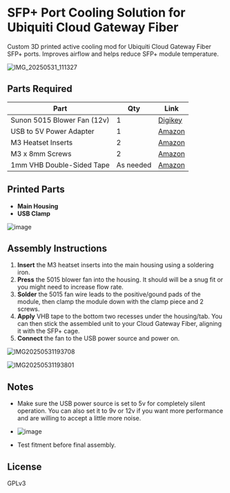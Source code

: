 # SFP+ Port Cooling Solution for Ubiquiti Cloud Gateway Fiber

Custom 3D printed active cooling mod for Ubiquiti Cloud Gateway Fiber SFP+ ports. Improves airflow and helps reduce SFP+ module temperature.

![IMG_20250531_111327](https://github.com/user-attachments/assets/c3e48529-2db5-4df7-ad22-b3492148dbb9)



## Parts Required

| Part | Qty | Link |
|------|-----|------|
| Sunon 5015 Blower Fan (12v) | 1 | [Digikey](https://www.digikey.com/en/products/detail/sunon-fans/MF50151V1-1B00U-A99/15996446) |
| USB to 5V Power Adapter | 1 | [Amazon](https://www.amazon.com/JacobsParts-Voltage-Trigger-Module-Type-C/dp/B0C7JXL2KH) |
| M3 Heatset Inserts | 2 | [Amazon](https://www.amazon.com/Threaded-Inserts-Soldering-Printed-Materials/dp/B0D7M3LJDL) |
| M3 x 8mm Screws | 2 | [Amazon](https://www.amazon.com/Socket-Screws-Bolts-Thread-100pcs/dp/B07CMQ1SQH) |
| 1mm VHB Double-Sided Tape | As needed | [Amazon](https://www.amazon.com/Gorilla-Heavy-Double-Sided-Mounting/dp/B082TQ3KB5) |

## Printed Parts

- **Main Housing**
- **USB Clamp**

![image](https://github.com/user-attachments/assets/0676b72e-15e7-48c7-800e-355e0f103317)



## Assembly Instructions

1. **Insert** the M3 heatset inserts into the main housing using a soldering iron.
2. **Press** the 5015 blower fan into the housing. It should will be a snug fit or you might need to increase flow rate. 
3. **Solder** the 5015 fan wire leads to the positive/gound pads of the module, then clamp the module down with the clamp piece and 2 screws.
4. **Apply** VHB tape to the bottom two recesses under the housing/tab. You can then stick the assembled unit to your Cloud Gateway Fiber, aligning it with the SFP+ cage. 
5. **Connect** the fan to the USB power source and power on.

![IMG20250531193708](https://github.com/user-attachments/assets/3c4805dc-1457-43cb-a386-0f4f251acc42)

![IMG20250531193801](https://github.com/user-attachments/assets/f5185204-545a-422f-9814-0fc81aff0bab)



## Notes

- Make sure the USB power source is set to 5v for completely silent operation. You can also set it to 9v or 12v if you want more performance and are willing to accept a little more noise.
- ![image](https://github.com/user-attachments/assets/8f3a40e6-3058-4e50-bfdf-4470362212d7)

- Test fitment before final assembly. 

## License

GPLv3
